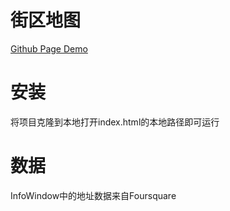# 街区地图
[Github Page Demo](https://janicejiang.github.io/neighborhood-map/)

# 安装
将项目克隆到本地打开index.html的本地路径即可运行

# 数据
InfoWindow中的地址数据来自Foursquare 
